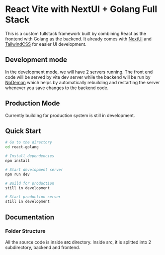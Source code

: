 # React Vite with NextUI + Golang Full Stack

This is a custom fullstack framework built by combining React as the frontend with Golang as the backend. It already comes with [NextUI](https://nextui.org) and [TailwindCSS](https://tailwindcss.com/) for easier UI development.

## Development mode

In the development mode, we will have 2 servers running. The front end code will be served by vite dev server while the backend will be run by [NoDemon](https://nodemon.io/) which helps by automatically rebuilding and restarting the server whenever you save changes to the backend code.

## Production Mode

Currently building for production system is still in development.

## Quick Start

```bash
# Go to the directory
cd react-golang

# Install dependencies
npm install

# Start development server
npm run dev

# Build for production
still in development

# Start production server
still in development
```

## Documentation

### Folder Structure

All the source code is inside **src** directory. Inside src, it is splitted into 2 subdirectory, backend and frontend.

